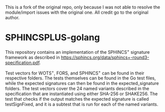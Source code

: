 This is a fork of the original repo, only because I was not able to resolve the module/import issues with the original one.
All credit go to the original author.


# SPHINCSPLUS-golang

This repository contains an implementation of the SPHINCS<sup>+</sup> signature framework as described in https://sphincs.org/data/sphincs+-round3-specification.pdf.

Test vectors for WOTS<sup>+</sup>, FORS, and SPHINCS<sup>+</sup> can be found in their respective folders. The tests themselves can be found in the Go test files, while the expected signatures can then be found in the expected_signature folders. The test vectors cover the 24 named variants described in the specification that are instantiated using either SHA-256 or SHAKE256. The test that checks if the output matches the expected signature is called testSignFixed, and it is a subtest that is run for each of the named variants.
